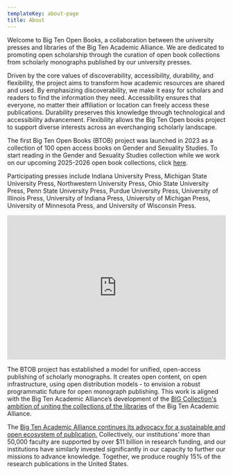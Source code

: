 ```yaml
---
templateKey: about-page
title: About
---
```

Welcome to Big Ten Open Books, a collaboration between the university presses and libraries of the Big Ten Academic Alliance. We are dedicated to promoting open scholarship through the curation of open book collections from scholarly monographs published by our university presses.

Driven by the core values of discoverability, accessibility, durability, and flexibility, the project aims to transform how academic resources are shared and used. By emphasizing discoverability, we make it easy for scholars and readers to find the information they need. Accessibility ensures that everyone, no matter their affiliation or location can freely access these publications. Durability preserves this knowledge through technological and accessibility advancement. Flexibility allows the Big Ten Open books project to support diverse interests across an everchanging scholarly landscape.

The first Big Ten Open Books (BTOB) project was launched in 2023 as a collection of 100 open access books on Gender and Sexuality Studies. To start reading in the Gender and Sexuality Studies collection while we work on our upcoming 2025-2026 open book collections, click [here](https://www.fulcrum.org/bigten).

Participating presses include I﻿ndiana University Press, Michigan State University Press, Northwestern University Press, Ohio State University Press, Penn State University Press, Purdue University Press, University of Illinois Press, University of Indiana Press, University of Michigan Press, University of Minnesota Press, and University of Wisconsin Press.

<div style="max-width:608px"><div style="position:relative;padding-bottom:66.118421052632%"><iframe id="kaltura_player" src="https://cdnapisec.kaltura.com/p/1038472/sp/103847200/embedIframeJs/uiconf_id/46145191/partner_id/1038472?iframeembed=true&playerId=kaltura_player&entry_id=1_jldc0a2r&flashvars\\\\\\\[streamerType]=auto&amp;flashvars\\\\\\\[localizationCode]=en_US&amp;flashvars\\\\\\\[sideBarContainer.plugin]=true&amp;flashvars\\\\\\\[sideBarContainer.position]=left&amp;flashvars\\\\\\\[sideBarContainer.clickToClose]=true&amp;flashvars\\\\\\\[chapters.plugin]=true&amp;flashvars\\\\\\\[chapters.layout]=vertical&amp;flashvars\\\\\\\[chapters.thumbnailRotator]=false&amp;flashvars\\\\\\\[streamSelector.plugin]=true&amp;flashvars\\\\\\\[EmbedPlayer.SpinnerTarget]=videoHolder&amp;flashvars\\\\\\\[dualScreen.plugin]=true&amp;flashvars\\\\\\\[hotspots.plugin]=1&amp;flashvars\\\\\\\[Kaltura.addCrossoriginToIframe]=true&amp;&wid=1_kjeke3t9" width="608" height="402" allowfullscreen webkitallowfullscreen mozAllowFullScreen allow="autoplay \\\\\\\*; fullscreen \\\\\\\*; encrypted-media *" sandbox="allow-downloads allow-forms allow-same-origin allow-scripts allow-top-navigation allow-pointer-lock allow-popups allow-modals allow-orientation-lock allow-popups-to-escape-sandbox allow-presentation allow-top-navigation-by-user-activation" frameborder="0" title="Introducing Big Ten Open Books" style="position:absolute;top:0;left:0;width:100%;height:100%"></iframe></div></div>

The BTOB project has established a model for unified, open-access publishing of scholarly monographs. It creates open content, on open infrastructure, using open distribution models - to envision a robust programmatic future for open monograph publishing. This work is aligned with the Big Ten Academic Alliance’s development of the [BIG Collection's ambition of uniting the collections of the libraries](https://btaa.org/library/big-collection/the-big-collection-introduction) of the Big Ten Academic Alliance.

The [Big Ten Academic Alliance continues its advocacy for a sustainable and open ecosystem of publication.](https://btaa.org/about/news-and-publications/news/2019/06/10/sustaining-values-and-scholarship-a-statement-by-the-provosts-of-the-big-ten-academic-alliance) Collectively, our institutions’ more than 50,000 faculty are supported by over $11 billion in research funding, and our institutions have similarly invested significantly in our capacity to further our missions to advance knowledge. Together, we produce roughly 15% of the research publications in the United States.